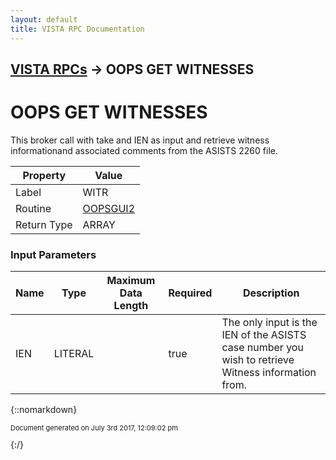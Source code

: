 ```yaml
---
layout: default
title: VISTA RPC Documentation
---
```


## [VISTA RPCs](TableOfContents) &#8594; OOPS GET WITNESSES
# OOPS GET WITNESSES

This broker call with take and IEN as input and retrieve witness informationand associated comments from the ASISTS 2260 file. 

Property | Value
--- | ---
Label | WITR
Routine | [OOPSGUI2](http://code.osehra.org/dox/Routine_OOPSGUI2_source.html)
Return Type | ARRAY


### Input Parameters

Name | Type | Maximum Data Length | Required | Description
--- | --- | --- | --- | ---
IEN | LITERAL |  | true | The only input is the IEN of the ASISTS case number you wish to retrieve Witness information from. 



{::nomarkdown} <br/><p style="font-size: 11px">Document generated on July 3rd 2017, 12:09:02 pm</p>{:/}